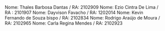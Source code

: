 Nome: Thales Barbosa Dantas / RA: 2102909
Nome: Ezio Cintra De  Lima / RA : 2101907
Nome: Dayvison Favacho / RA: 1202014
Nome: Kevin Fernando de Souza bispo / RA: 2102834
Nome: Rodrigo Araújo de Moura / RA: 2102965
Nome: Carla Regina Mendes / RA: 2102923